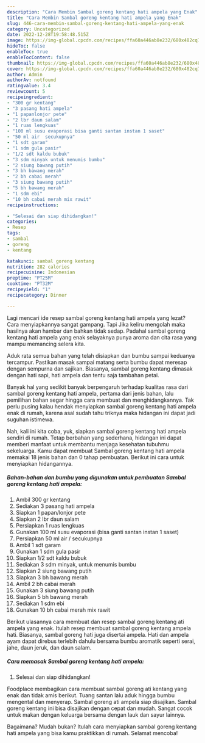 ```yaml
---
description: "Cara Membin Sambal goreng kentang hati ampela yang Enak"
title: "Cara Membin Sambal goreng kentang hati ampela yang Enak"
slug: 446-cara-membin-sambal-goreng-kentang-hati-ampela-yang-enak
category: Uncategorized
date: 2022-12-28T19:58:48.515Z
image: https://img-global.cpcdn.com/recipes/ffa60a446ab8e232/680x482cq70/sambal-goreng-kentang-hati-ampela-foto-resep-utama.jpg
hideToc: false
enableToc: true
enableTocContent: false
thumbnail: https://img-global.cpcdn.com/recipes/ffa60a446ab8e232/680x482cq70/sambal-goreng-kentang-hati-ampela-foto-resep-utama.jpg
cover: https://img-global.cpcdn.com/recipes/ffa60a446ab8e232/680x482cq70/sambal-goreng-kentang-hati-ampela-foto-resep-utama.jpg
author: Admin
authorAv: notfound
ratingvalue: 3.4
reviewcount: 5
recipeingredient:
- "300 gr kentang"
- "3 pasang hati ampela"
- "1 papanlonjor pete"
- "2 lbr daun salam"
- "1 ruas lengkuas"
- "100 ml susu evaporasi bisa ganti santan instan 1 saset"
- "50 ml air  secukupnya"
- "1 sdt garam"
- "1 sdm gula pasir"
- "1/2 sdt kaldu bubuk"
- "3 sdm minyak untuk menumis bumbu"
- "2 siung bawang putih"
- "3 bh bawang merah"
- "2 bh cabai merah"
- "3 siung bawang putih"
- "5 bh bawang merah"
- "1 sdm ebi"
- "10 bh cabai merah mix rawit"
recipeinstructions:

- "Selesai dan siap dihidangkan!"
categories:
- Resep
tags:
- sambal
- goreng
- kentang

katakunci: sambal goreng kentang 
nutrition: 282 calories
recipecuisine: Indonesian
preptime: "PT25M"
cooktime: "PT32M"
recipeyield: "1"
recipecategory: Dinner

---
```



Lagi mencari ide resep sambal goreng kentang hati ampela yang lezat? Cara menyiapkannya sangat gampang. Tapi Jika keliru mengolah maka hasilnya akan hambar dan bahkan tidak sedap. Padahal sambal goreng kentang hati ampela yang enak selayaknya punya aroma dan cita rasa yang mampu memancing selera kita.


Aduk rata semua bahan yang telah disiapkan dan bumbu sampai keduanya tercampur. Pastikan masak sampai matang serta bumbu dapat meresap dengan sempurna dan sajikan. Biasanya, sambal goreng kentang dimasak dengan hati sapi, hati ampela dan tentu saja tambahan petai.

Banyak hal yang sedikit banyak berpengaruh terhadap kualitas rasa dari sambal goreng kentang hati ampela, pertama dari jenis bahan, lalu pemilihan bahan segar hingga cara membuat dan menghidangkannya. Tak perlu pusing kalau hendak menyiapkan sambal goreng kentang hati ampela enak di rumah, karena asal sudah tahu triknya maka hidangan ini dapat jadi suguhan istimewa.


Nah, kali ini kita coba, yuk, siapkan sambal goreng kentang hati ampela sendiri di rumah. Tetap berbahan yang sederhana, hidangan ini dapat memberi manfaat untuk membantu menjaga kesehatan tubuhmu sekeluarga. Kamu dapat membuat Sambal goreng kentang hati ampela memakai 18 jenis bahan dan 0 tahap pembuatan. Berikut ini cara untuk menyiapkan hidangannya.

<!--inarticleads1-->

##### Bahan-bahan dan bumbu yang digunakan untuk pembuatan Sambal goreng kentang hati ampela:

1. Ambil 300 gr kentang
1. Sediakan 3 pasang hati ampela
1. Siapkan 1 papan/lonjor pete
1. Siapkan 2 lbr daun salam
1. Persiapkan 1 ruas lengkuas
1. Gunakan 100 ml susu evaporasi (bisa ganti santan instan 1 saset)
1. Persiapkan 50 ml air / secukupnya
1. Ambil 1 sdt garam
1. Gunakan 1 sdm gula pasir
1. Siapkan 1/2 sdt kaldu bubuk
1. Sediakan 3 sdm minyak, untuk menumis bumbu
1. Siapkan 2 siung bawang putih
1. Siapkan 3 bh bawang merah
1. Ambil 2 bh cabai merah
1. Gunakan 3 siung bawang putih
1. Siapkan 5 bh bawang merah
1. Sediakan 1 sdm ebi
1. Gunakan 10 bh cabai merah mix rawit


Berikut ulasannya cara membuat dan resep sambal goreng kentang ati ampela yang enak. Itulah resep membuat sambal goreng kentang ampela hati. Biasanya, sambal goreng hati juga disertai ampela. Hati dan ampela ayam dapat direbus terlebih dahulu bersama bumbu aromatik seperti serai, jahe, daun jeruk, dan daun salam. 

<!--inarticleads2-->

##### Cara memasak Sambal goreng kentang hati ampela:


1. Selesai dan siap dihidangkan!

Foodplace membagikan cara membuat sambal goreng ati kentang yang enak dan tidak amis berikut. Tuang santan lalu aduk hingga bumbu mengental dan menyerap. Sambal goreng ati ampela siap disajikan. Sambal goreng kentang ini bisa disajikan dengan cepat dan mudah. Sangat cocok untuk makan dengan keluarga bersama dengan lauk dan sayur lainnya. 

Bagaimana? Mudah bukan? Itulah cara menyiapkan sambal goreng kentang hati ampela yang bisa kamu praktikkan di rumah. Selamat mencoba!
